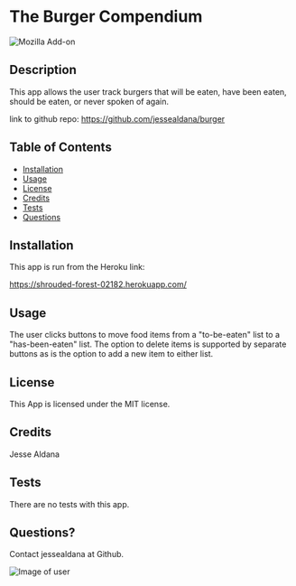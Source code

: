 # The Burger Compendium

  ![Mozilla Add-on](https://img.shields.io/amo/v/blue?color=blue&label=burger%20Compendium&logoColor=white)
  
 ## Description
 
 This app allows the user track burgers that will be eaten, have been eaten, should be eaten, or never spoken of again.
 

 link to github repo: https://github.com/jessealdana/burger
 
 ## Table of Contents
  * [Installation](#Installation)
  * [Usage](#Usage)
  * [License](#license)
  * [Credits](#credits)
  * [Tests](#tests)
  * [Questions](#questions)
 ## Installation

 This app is run from the Heroku link: 

https://shrouded-forest-02182.herokuapp.com/


 ## Usage
 
 The user clicks buttons to move food items from a "to-be-eaten" list to a "has-been-eaten" list. The option to delete items is supported by separate buttons as is the option to add a new item to either list.

 ## License
 
 This App is licensed under the MIT license.

 ## Credits
 
 Jesse Aldana

 ## Tests
 
 There are no tests with this app.

 ## Questions?
 
 Contact jessealdana at Github.
 
 ![Image of user](https://avatars0.githubusercontent.com/u/61436744?v=4)